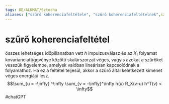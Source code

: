 ```yaml
---
tags: OE/ALKMAT/Sztocha 
aliases: ["szűrő koherenciafeltétele", "szűrő koherenciafeltételnek",szűrő koherenciafeltételhez]
---
```

# szűrő koherenciafeltétel
összes lehetséges időpillanatban vett $h$ impulzusválasz és az $X_t$ folyamat kovarianciafüggvénye közötti skalárszorzat véges, vagyis azokat a szűrőket vesszük figyelembe, amelyek valóban lineárisan kapcsolódnak a folyamathoz. Ha ez a feltétel teljesül, akkor a szűrő által keletkezett kimenet véges energiájú lesz.
$$\sum_{u = -\infty} ^\infty \sum_{v = -\infty}^\infty h(u) R_X(v-u) h^T(v) < \infty$$
#chatGPT 